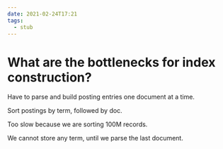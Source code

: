 ```yaml
---
date: 2021-02-24T17:21
tags: 
  - stub
---
```


# What are the bottlenecks for index construction?

Have to parse and build posting entries one document at a time.

Sort postings by term, followed by doc.

Too slow because we are sorting 100M records.

We cannot store any term, until we parse the last document.
